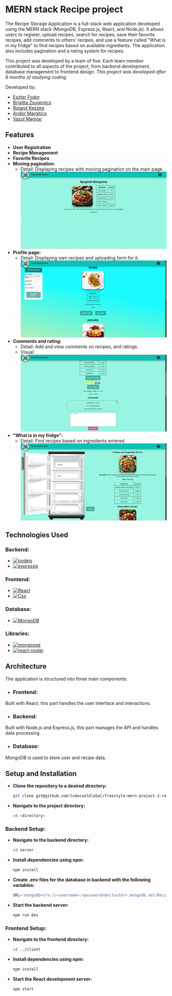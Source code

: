 # MERN stack Recipe project

The Recipe Storage Application is a full-stack web application developed using the MERN stack (MongoDB, Express.js, React, and Node.js). It allows users to register, upload recipes, search for recipes, save their favorite recipes, add comments to others' recipes, and use a feature called "What is in my fridge" to find recipes based on available ingredients. The application also includes pagination and a rating system for recipes.

This project was developed by a team of five. Each team member contributed to all aspects of the project, from backend development, database management to frontend design.
*This project was developed after 6 months of studying coding.*

Developed by:

- [Eszter Fodor](https://github.com/eszti9902)
- [Brigitta Zsugonics](https://github.com/zsbrigi)
- [Roland Keszeg](https://github.com/keszegroland)
- [Andor Margitics](https://github.com/mrgitics)
- [Vazul Magyar](https://github.com/Vazul15)

## Features
- **User Registration**
- **Recipe Management**
- **Favorite Recipes**
- **Moving pagination:**
    - Detail: Displaying recipes with moving pagination on the main page.
    ![MainPage](./readme_images/fff_main_page.png)
- **Profile page:**
    - Detail: Displaying own recipes and uploading form for it.
    ![ProfilePage](./readme_images/fff_userprofile_addnew_recipe.png)
- **Comments and rating:**
    - Detail: Add and view comments on recipes, and ratings.
    - Visual: ![CommentImage](./readme_images/fff_comment_and_star.png)
- **"What is in my fridge":**
    - Detail: Find recipes based on ingredients entered.
    ![Fridge](./readme_images/fff_whats_in_my_fridge.png)

## Technologies Used
### Backend:
- [![nodejs][node.js]][node-url]
- [![expressjs][express.js]][express-url]
### Frontend:
- [![React][React.js]][React-url]
- [![Css][Css3]][Css-url]
### Database:
- [![MongoDB][MongoDB]][mongo-url]
### Libraries:
- [![mongoose][Mongoose]][mongoose-url]
- [![react-router][react-router]][reactrouter-url]

## Architecture
The application is structured into three main components:

- ### Frontend:
Built with React, this part handles the user interface and interactions.

- ### Backend:
Built with Node.js and Express.js, this part manages the API and handles data processing.

- ### Database:
MongoDB is used to store user and recipe data.

## Setup and Installation
- **Clone the repository to a desired directory:**
    ```bash
    git clone git@github.com:CodecoolGlobal/freestyle-mern-project-2-react-zsbrigi.git
    ```
- **Navigate to the project directory:**
    ```bash
    cd <directory>
    ```
### Backend Setup:
- **Navigate to the backend directory:**
    ```bash
    cd server
    ```
- **Install dependencies using npm:**
    ```bash
    npm install
    ```
- **Create .env files for the database in backend with the following variables:**
    ```bash
    URL='mongodb+srv://<username>:<password>@<cluster>.mongodb.net/Recipes'
    ```
- **Start the backend server:**
    ```bash
    npm run dev
    ```
### Frontend Setup:
- **Navigate to the frontend directory:**
    ```bash
    cd ../client
    ```
- **Install dependencies using npm:**
    ```bash
    npm install
    ```
- **Start the React development server:**
    ```bash
    npm start
    ```



[node.js]: https://img.shields.io/badge/Node.js-339933?style=for-the-badge&logo=nodedotjs&logoColor=white
[node-url]: https://nodejs.org/en

[express.js]: https://img.shields.io/badge/Express.js-ffea00?style=for-the-badge&logo=nodedotjs&logoColor=black
[express-url]: https://expressjs.com/

[React.js]: https://img.shields.io/badge/React-20232A?style=for-the-badge&logo=react&logoColor=61DAFB
[React-url]: https://reactjs.org/

[Css3]: https://img.shields.io/badge/Css-4361ee?style=for-the-badge&logo=css&logoColor=61DAFB
[Css-url]: https://en.wikipedia.org/wiki/CSS

[MongoDB]: https://img.shields.io/badge/MongoDB-001d3d?style=for-the-badge&logo=mongodb&logoColor=00E36A
[mongo-url]: https://www.mongodb.com/

[Mongoose]: https://img.shields.io/badge/Mongoose-20232A?style=for-the-badge&logo=mongoose&logoColor=a4161a
[mongoose-url]: https://mongoosejs.com/

[react-router]: https://img.shields.io/badge/React%20Router-20232A?style=for-the-badge&logo=reactrouter&logoColor=e5383b
[reactrouter-url]: https://reactrouter.com/en/main